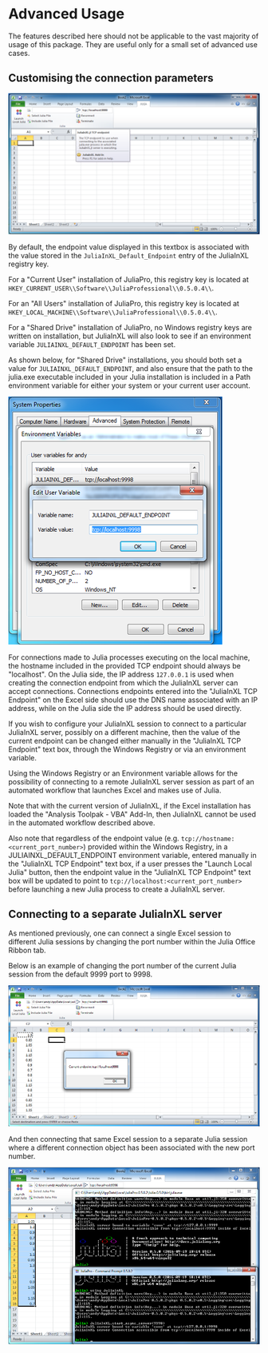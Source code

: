 # Advanced Usage

The features described here should not be applicable to the vast majority of usage of this package. They are useful only for a small set of advanced use cases. 

## Customising the connection parameters

![](assets/media/image86.png)

By default, the endpoint value displayed in this textbox is associated with the value stored in the `JuliaInXL_Default_Endpoint` entry of the JuliaInXL registry key.

For a "Current User" installation of JuliaPro, this registry key is located at `HKEY_CURRENT_USER\\Software\\JuliaProfessional\\0.5.0.4\\`.  

For an "All Users" installation of JuliaPro, this registry key is located at `HKEY_LOCAL_MACHINE\\Software\\JuliaProfessional\\0.5.0.4\\`.

For a "Shared Drive" installation of JuliaPro, no Windows registry keys are written on installation, but JuliaInXL will also look to see if an environment variable `JULIAINXL_DEFAULT_ENDPOINT` has been set.  

As shown below, for "Shared Drive" installations, you should both set a value for `JULIAINXL_DEFAULT_ENDPOINT`, and also ensure that the path to the julia.exe executable included in your Julia installation is included in a Path environment variable for either your system or your current user account.

![](assets/media/image87.png)

For connections made to Julia processes executing on the local machine, the hostname included in the provided TCP endpoint should always be "localhost".  On the Julia side, the IP address `127.0.0.1` is used when creating the connection endpoint from which the JuliaInXL server can accept connections.  Connections endpoints entered into the "JuliaInXL TCP Endpoint" on the Excel side should use the DNS name associated with an IP address, while on the Julia side the IP address should be used directly.

If you wish to configure your JuliaInXL session to connect to a particular JuliaInXL server, possibly on a different machine, then the value of the current endpoint can be changed either manually in the "JuliaInXL TCP Endpoint" text box, through the Windows Registry or via an environment variable.  

Using the Windows Registry or an Environment variable allows for the possibility of connecting to a remote JuliaInXL server session as part of an automated workflow that launches Excel and makes use of Julia.

Note that with the current version of JuliaInXL, if the Excel installation has loaded the "Analysis Toolpak - VBA" Add-In, then JuliaInXL cannot be used in the automated workflow described above.

Also note that regardless of the endpoint value (e.g. `tcp://hostname:<current_port_number>`) provided within the Windows Registry, in a JULIAINXL_DEFAULT_ENDPOINT environment variable, entered manually in the "JuliaInXL TCP Endpoint" text box, if a user presses the "Launch Local Julia" button, then the endpoint value in the "JuliaInXL TCP Endpoint" text box will be updated to point to `tcp://localhost:<current_port_number>` before launching a new Julia process to create a JuliaInXL server.

## Connecting to a separate JuliaInXL server

As mentioned previously, one can connect a single Excel session to different Julia sessions by changing the port number within the Julia Office Ribbon tab.

Below is an example of changing the port number of the current Julia session from the default 9999 port to 9998.

![](assets/media/image95.png)

And then connecting that same Excel session to a separate Julia session where a different connection object has been associated with the new port number.

![](assets/media/image96.png)